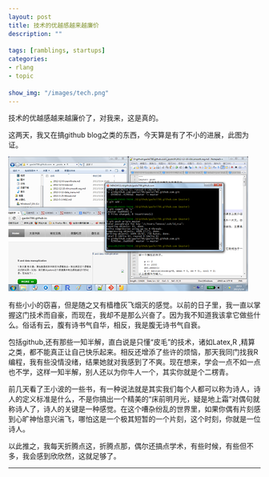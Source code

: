 ```yaml
---
layout: post
title: 技术的优越感越来越廉价
description: ""

tags: [ramblings, startups]
categories:
- rlang
- topic

show_img: "/images/tech.png"
---
```


技术的优越感越来越廉价了，对我来，这是真的。

这两天，我又在搞github blog之类的东西，今天算是有了不小的进展，此图为证。

![LearnR](https://github.com/gaolei786/gaolei786.github.com/raw/master/images/tech.png)

有些小小的窃喜，但是随之又有樯橹灰飞烟灭的感觉。以前的日子里，我一直以掌握这门技术而自豪，而现在，我却不是那么兴奋了。因为我不知道我该拿它做些什么。俗话有云，腹有诗书气自华，相反，我是腹无诗书气自衰。

包括github,还有那些一知半解，直白说是只懂“皮毛”的技术，诸如Latex,R ,精算之类，都不能真正让自己快乐起来。相反还增添了些许的烦恼，那天我同门找我R编程，我有些没情没绪，结果她就对我感到了不爽。现在想来，学会一点不如一点也不学，这样一知半解，别人还以为你牛人一个，其实你就是个二楞青。

前几天看了王小波的一些书，有一种说法就是其实我们每个人都可以称为诗人，诗人的定义标准是什么，不是你搞出一个精美的“床前明月光，疑是地上霜”对偶句就称诗人了，诗人的关键是一种感觉。在这个嘈杂纷乱的世界里，如果你偶有片刻感到心旷神怡意兴湍飞，哪怕这是一个极其短暂的一个片刻，这个时刻，你就是一位诗人。

以此推之，我每天折腾点这，折腾点那，偶尔还搞点学术，有些时候，有些但不多，我会感到欣欣然，这就足够了。

---